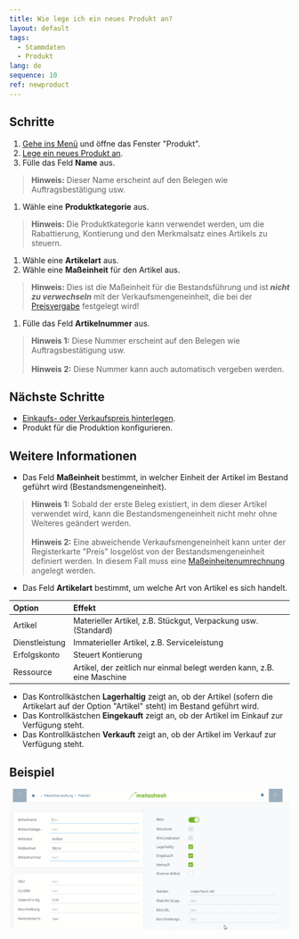 ```yaml
---
title: Wie lege ich ein neues Produkt an?
layout: default
tags:
  - Stammdaten
  - Produkt
lang: de
sequence: 10
ref: newproduct
---
```


## Schritte
1. [Gehe ins Menü](Menu) und öffne das Fenster "Produkt".
1. [Lege ein neues Produkt an](Neuer_Datensatz_Fenster_Webui).
1. Fülle das Feld **Name** aus.
 >**Hinweis:** Dieser Name erscheint auf den Belegen wie Auftragsbestätigung usw.

1. Wähle eine **Produktkategorie** aus.
 >**Hinweis:** Die Produktkategorie kann verwendet werden, um die Rabattierung, Kontierung und den Merkmalsatz eines Artikels zu steuern.

1. Wähle eine **Artikelart** aus.
1. Wähle eine **Maßeinheit** für den Artikel aus.
 >**Hinweis:** Dies ist die Maßeinheit für die Bestandsführung und ist ***nicht zu verwechseln*** mit der Verkaufsmengeneinheit, die bei der [Preisvergabe](ProduktPreis) festgelegt wird!

1. Fülle das Feld **Artikelnummer** aus.
 >**Hinweis 1:** Diese Nummer erscheint auf den Belegen wie Auftragsbestätigung usw.<br><br>
 >**Hinweis 2:** Diese Nummer kann auch automatisch vergeben werden.

## Nächste Schritte
- [Einkaufs- oder Verkaufspreis hinterlegen](ProduktPreis).
- Produkt für die Produktion konfigurieren.

## Weitere Informationen
- Das Feld **Maßeinheit** bestimmt, in welcher Einheit der Artikel im Bestand geführt wird (Bestandsmengeneinheit).
 >**Hinweis 1:** Sobald der erste Beleg existiert, in dem dieser Artikel verwendet wird, kann die Bestandsmengeneinheit nicht mehr ohne Weiteres geändert werden.<br><br>
 >**Hinweis 2:** Eine abweichende Verkaufsmengeneinheit kann unter der Registerkarte "Preis" losgelöst von der Bestandsmengeneinheit definiert werden. In diesem Fall muss eine [Maßeinheitenumrechnung](Masseinheiten_umrechnen) angelegt werden.

- Das Feld **Artikelart** bestimmt, um welche Art von Artikel es sich handelt.

| Option | Effekt |
| :--- | :--- |
| Artikel | Materieller Artikel, z.B. Stückgut, Verpackung usw. (Standard) |
| Dienstleistung | Immaterieller Artikel, z.B. Serviceleistung |
| Erfolgskonto | Steuert Kontierung |
| Ressource | Artikel, der zeitlich nur einmal belegt werden kann, z.B. eine Maschine |

- Das Kontrollkästchen **Lagerhaltig** zeigt an, ob der Artikel (sofern die Artikelart auf der Option "Artikel" steht) im Bestand geführt wird.
- Das Kontrollkästchen **Eingekauft** zeigt an, ob der Artikel im Einkauf zur Verfügung steht.
- Das Kontrollkästchen **Verkauft** zeigt an, ob der Artikel im Verkauf zur Verfügung steht.

## Beispiel
![](assets/neuesprodukt.gif)
